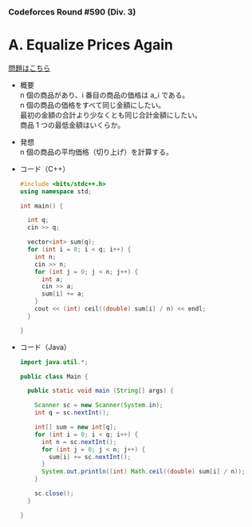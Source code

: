### Codeforces Round #590 (Div. 3)

# A. Equalize Prices Again

  [問題はこちら](https://codeforces.com/contest/1234/problem/A)
  
- 概要<br>
  n 個の商品があり、i 番目の商品の価格は a_i である。<br>
  n 個の商品の価格をすべて同じ金額にしたい。<br>
  最初の金額の合計より少なくとも同じ合計金額にしたい。<br>
  商品 1 つの最低金額はいくらか。
  
- 発想<br>
  n 個の商品の平均価格（切り上げ）を計算する。
  

- コード（C++）

  ```cpp
  #include <bits/stdc++.h>
  using namespace std;

  int main() {

    int q;
    cin >> q;

    vector<int> sum(q);
    for (int i = 0; i < q; i++) {
      int n;
      cin >> n;
      for (int j = 0; j < n; j++) {
        int a;
        cin >> a;
        sum[i] += a;
      }
      cout << (int) ceil((double) sum[i] / n) << endl;
    }

  }
  ```
  
- コード（Java）

  ```java
  import java.util.*;

  public class Main {

    public static void main (String[] args) {

      Scanner sc = new Scanner(System.in);
      int q = sc.nextInt();

      int[] sum = new int[q];
      for (int i = 0; i < q; i++) {
        int n = sc.nextInt();
        for (int j = 0; j < n; j++) {
          sum[i] += sc.nextInt();
        }
        System.out.println((int) Math.ceil((double) sum[i] / n));
      }

      sc.close();
    }

  }
  ```
    